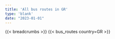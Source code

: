 ```yaml
---
title: 'All bus routes in GR'
type: 'blank'
date: "2023-01-01"
---
```


{{< breadcrumbs >}}
{{< bus_routes country=GR >}}
